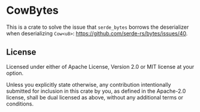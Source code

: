 # CowBytes

This is a crate to solve the issue that `serde_bytes` borrows the deserializer when deserializing `Cow<u8>`: <https://github.com/serde-rs/bytes/issues/40>.

## License

Licensed under either of Apache License, Version 2.0 or MIT license at your option.

Unless you explicitly state otherwise, any contribution intentionally submitted for inclusion in this crate by you, as defined in the Apache-2.0 license, shall be dual licensed as above, without any additional terms or conditions.
